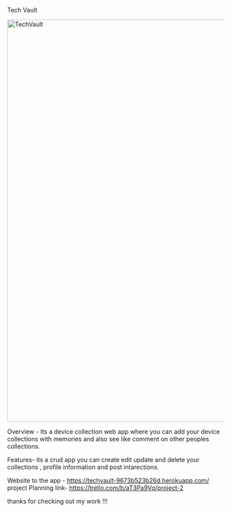 Tech Vault

<img width="930" alt="TechVault " src="https://github.com/user-attachments/assets/56cb26b7-4ecc-49e4-8ec4-bfcc5ef8a14f" />



Overview - Its a device collection web app where you can add your device collections with memories and also see like comment on other peoples collections.

Features- its a crud app you can create edit update and delete your collections , profile information and post intarections.

Website to the app - https://techvault-9673b523b26d.herokuapp.com/
project Planning link- https://trello.com/b/aT3Pa9Vq/project-2

thanks for checking out my work !!! 


